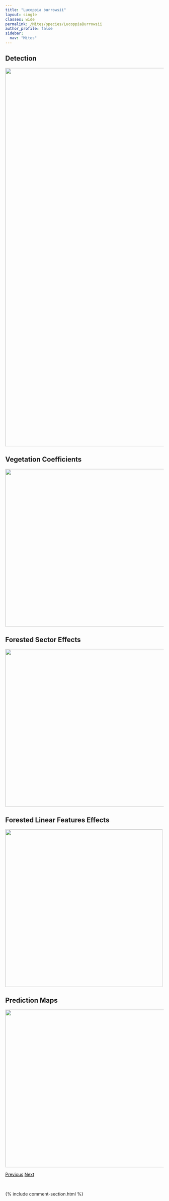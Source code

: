 ```yaml
---
title: "Lucoppia burrowsii"
layout: single
classes: wide
permalink: /Mites/species/LucoppiaBurrowsii
author_profile: false
sidebar:
  nav: "Mites"
---
```


<h2>Detection</h2>

<a href="https://drive.google.com/uc?export=view&id=1-wbw0O8576TiTm35ByPQXiXBrZcxq2Yo">
<img src="https://drive.google.com/uc?export=view&id=1-wbw0O8576TiTm35ByPQXiXBrZcxq2Yo" height = "1200" width = "800">
</a>


<h2>Vegetation Coefficients</h2>

<a href="https://drive.google.com/uc?export=view&id=1A5RN7TAxazpDfq8ihbiwTIU3uqt84Adb">
<img src="https://drive.google.com/uc?export=view&id=1A5RN7TAxazpDfq8ihbiwTIU3uqt84Adb" height = "500" width = "1000">
</a>


<h2>Forested Sector Effects</h2>

<a href="https://drive.google.com/uc?export=view&id=11n26wp9UU1dEacnAM1NAJayVwJsTTJH2">
<img src="https://drive.google.com/uc?export=view&id=11n26wp9UU1dEacnAM1NAJayVwJsTTJH2" height = "500" width = "1000">
</a>


<h2>Forested Linear Features Effects</h2>

<a href="https://drive.google.com/uc?export=view&id=1N2xW6iWKIMzwBEKchY17ocrenkZX-gYX">
<img src="https://drive.google.com/uc?export=view&id=1N2xW6iWKIMzwBEKchY17ocrenkZX-gYX" height = "500" width = "500">
</a>


<h2>Prediction Maps</h2>

<a href="https://drive.google.com/uc?export=view&id=1l5XvjWPpCvCUaVh0Xk36nIer0jtalrQQ">
<img src="https://drive.google.com/uc?export=view&id=1l5XvjWPpCvCUaVh0Xk36nIer0jtalrQQ" height = "500" width = "1000">
</a>


<a href="/DevelopmentWebsite/Mites/species/LimnozetesCanadensissl" class="pagination--pager" title="Limnozetes canadensis s.l.">Previous</a> <a href="/DevelopmentWebsite/Mites/species/LucoppiaSp1LML" class="pagination--pager" title="Lucoppia sp. 1 LML">Next</a>

<p>&nbsp;</p>

{% include comment-section.html %}
